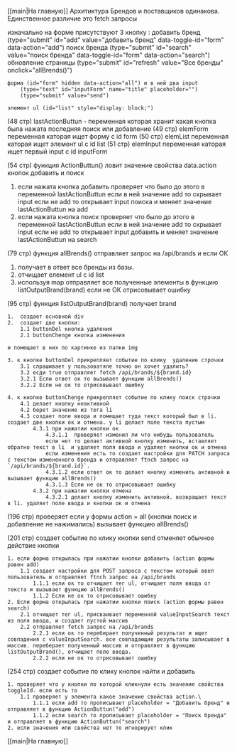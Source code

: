[[main|На главную]]
Архитиктура Брендов и поставщиков одинакова. Единственное различие это fetch запросы

изначально на форме присутствуют
3 кнопку :
добавить бренд (type="submit" id="add" value="добавить бренд" data-toggle-id="form" data-action="add")
поиск бренда (type="submit" id="search" value="поиск бренда" data-toggle-id="form" data-action="search")
обновление страницы (type="submit" id="refresh" value="Все бренды" onclick="allBrends()")

    форма (id="form" hidden data-action="all") и в ней два input
        (type="text" id="inputForm" name="title" placeholder="")
        (type="submit" value="send")

    элемент ul (id="list" style="display: block;")

(48 стр) lastActionButtun - переменная которая хранит какая кнопка была нажата последняя поиск или добавление
(49 стр) elemForm переменная каторая ищет форму с id form
(50 стр) elemList переменная каторая ищет элемент ul с id list
(51 стр) elemInput переменная каторая ищет первый input с id inputForm

(54 стр) функция ActionButtun() ловит значение свойства data.action кнопок добавить и поиск

1.  если нажата кнопка добавить проверяет что было до этого в переменной lastActionButtun
    если в ней значение add то скрывает input
    если не add то открывает input поиска и меняет значение lastActionButtun на add
2.  если нажата кнопка поиск проверяет что было до этого в переменной lastActionButtun
    если в ней значение add то скрывает input
    если не add то открывает input добавить и меняет значение lastActionButtun на search

(79 стр) функция allBrends() отправляет запрос на /api/brands и если ОК

1. получает в ответ все бренды из базы.
2. отчищает елемент ul с id list
3. используя map отправляет все полученные элементы в функцию listOutputBrand(brand)
   если не ОК отрисовывает ошибку

(95 стр) функция listOutputBrand(brand) получает brand

    1.  создает основной div
    2.  создает две кнопки:
        1.1 buttonDel кнопка удаления
        2.1 buttonChenge кнопка изменения

    и помещает в них по картинке из папки img

    3. к кнопке buttonDel прикрепляет событие по клику  удаление строчки
        3.1 спрашивает у пользоватяле точно он хочет удалить?
        3.2 есди true отправляет fetch /api/brands/${brand.id}
        3.2.1 Если ответ ок то вызывает функцию allBrends()
        3.2.2 Если не ок то отрисовывает ошибку

    4. к кнопке buttonChenge прикрепляет событие по клику поиск строчки
        4.1 делает кнопку неактивной
        4.2 берет значение из тега li
        4.3 создает поле ввода и помещает туда текст который был в li. создает две кнопки ок и отмена. у li делает поле текста пустым
            4.3.1 при нажатии кнопки ок
                4.3.1.1  проверяет изменил ли что нибудь пользователь
                если нет то делает активной кнопку изменить, вставляет обратно текст в li  и удаляет поля ввода и удаляет кнопки ок и отмена
                если изменения есть то создает настройки для PATCH запроса с текстом измененного бренда и отправляет ftnch запрос на `/api/brands/${brand.id}`.
                4.3.1.2 если ответ ок то делает кнопку изменить активной и вызывает функцию allBrends()
                4.3.1.3 Если не ок то отрисовывает ошибку
            4.3.2 при нажатии кнопки отмена
                4.3.2.1 делает кнопку изменить активной. возвращает текст в li. удаляет поле ввода и кнопки ок и отмена

(196 стр) проверяет если у формы action = all (кнопки поиск и добавление не нажимались) вызывает функцию allBrends()

(201 стр) создает событие по клику кнопки send
отменяет обычное действие кнопки

    1. если форма открылась при нажатии кнопки добавить (action формы равен add)
        1.1 создает настройки для POST запроса с текстом который ввел пользователь и отправляет ftnch запрос на /api/brands
            1.1.1 если ок то отчищает тег ul, отчищает поля ввода от текста и вызывает функцию allBrends()
            1.1.2 Если не ок то отрисовывает ошибку
    2. Если форма открылась при нажатии кнопки поиск (action формы равен search)
        2.1 отчищает тег ul, присваивает переменной valueInputSearch текст из поля ввода, и создает пустой массив
        2.2 отправляет fetch запрос на /api/brands
            2.2.1 если ок то перебирает полученный результат и ищет совпадения с valueInputSearch. все совпадающие результаты записывает в массив. переберает полученный массив и отправляет в функцию listOutputBrand(), отчищает поле ввода.
            2.2.2 если не ок то отрисовывает ошибку

(254 стр) создает событие по клику кнопок найти и добавить

    1. проверяет что у кнопки по которой кликнули есть значение свойства toggleId. если есть то
        1.1 проверяет у элемента какое значение свойства action.\
            1.1.1 если add то прописывает placeholder = "Добавить бренд" и отправляет в функцию ActionButtun("add")
            1.1.2 если search то прописывает placeholder = "Поиск бренда" и отправляет в функцию ActionButtun("search")
    2. если значения или свойства нет то игнорирует клик

[[main|На главную]]
